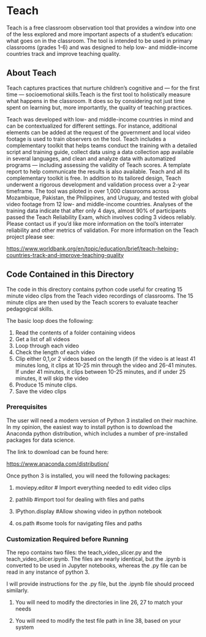 # Teach

Teach is a free classroom observation tool that provides a window into one of the less explored and more important aspects of a student’s education: what goes on in the classroom. The tool is intended to be used in primary classrooms (grades 1-6) and was designed to help low- and middle-income countries track and improve teaching quality.

## About Teach
Teach captures practices that nurture children’s cognitive and — for the first time — socioemotional skills.Teach is the first tool to holistically measure what happens in the classroom. It does so by considering not just time spent on learning but, more importantly, the quality of teaching practices.

Teach was developed with low- and middle-income countries in mind and can be contextualized for different settings. For instance, additional elements can be added at the request of the government and local video footage is used to train observers on the tool.
Teach includes a complementary toolkit that helps teams conduct the training with a detailed script and training guide, collect data using a data collection app available in several languages, and clean and analyze data with automatized programs — including assessing the validity of Teach scores. A template report to help communicate the results is also available.
Teach and all its complementary toolkit is free.
In addition to its tailored design, Teach underwent a rigorous development and validation process over a 2-year timeframe. The tool was piloted in over 1,000 classrooms across Mozambique, Pakistan, the Philippines, and Uruguay, and tested with global video footage from 12 low- and middle-income countries. Analyses of the training data indicate that after only 4 days, almost 90% of participants passed the Teach Reliability Exam, which involves coding 3 videos reliably. Please contact us if you’d like more information on the tool’s interrater reliability and other metrics of validation.
For more information on the Teach project please see:

https://www.worldbank.org/en/topic/education/brief/teach-helping-countries-track-and-improve-teaching-quality

## Code Contained in this Directory
The code in this directory contains python code useful for creating 15 minute video clips from the Teach video recordings of classrooms.  The 15 minute clips are then used by the Teach scorers to evaluate teacher pedagogical skills.

The basic loop does the following:
1.	Read the contents of a folder containing videos
2.	Get a list of all videos
3.	Loop through each video
4.	Check the length of each video
5.	Clip either 0,1,or 2 videos based on the length (if the video is at least 41 minutes long, it clips at 10-25 min through the video and 26-41 minutes.  If under 41 minutes, it clips between 10-25 minutes, and if under 25 minutes, it will skip the video
6.	Produce 15 minute clips.
7.	Save the video clips

### Prerequisites

The user will need a modern version of Python 3 installed on their machine.  In my opinion, the easiest way to install python is to download the Anaconda python distribution, which includes a number of pre-installed packages for data science.

The link to download can be found here:

https://www.anaconda.com/distribution/

Once python 3 is installed, you will need the following packages:

1. moviepy.editor # Import everything needed to edit video clips

2. pathlib #import tool for dealing with files and paths

3. IPython.display  #Allow showing video in python notebook

4. os.path #some tools for navigating files and paths

### Customization Required before Running

The repo contains two files: the teach_video_slicer.py and the teach_video_slicer.ipynb.  The files are nearly identical, but the .ipynb is converted to be used in Jupyter notebooks, whereas the .py file can be read in any instance of python 3.

I will provide instructions for the .py file, but the .ipynb file should proceed similarly.

1. You will need to modify the directories in line 26, 27 to match your needs

2. You will need to modify the test file path in line 38, based on your system
